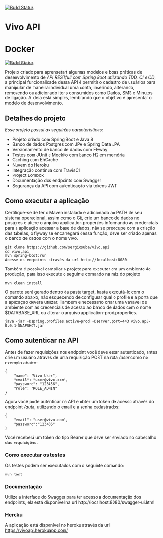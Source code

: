 [![Build Status](https://travis-ci.org/sergiosuba/vivoAPI.svg?branch=master)](https://travis-ci.org/sergiosuba/vivoAPI)


# Vivo API

# Docker

[![Build Status](https://travis-ci.org/sergiosuba/vivoAPI.svg?branch=master)](https://travis-ci.org/sergiosuba/vivoAPI)

Projeto criado para aprensetart algumas modelos e boas práticas de desenvolvimento de *API RESTfull com Spring Boot utilizando TDD, CI e CD*, a principal funcionalidade dessa API é permitir o cadastro de usuários para manipular de maneira individual uma conta, inserindo, alterando, removendo ou adicionado itens consumidos como Dados, SMS e Minutos de ligação. A ideia está simples, lembrando que o objetivo é apresentar o modelo de desenvolvimento.

## Detalhes do projeto
*Esse projeto possui as seguintes características:*

* Projeto criado com Spring Boot e Java 8
* Banco de dados Postgres com JPA e Spring Data JPA
* Versionamento de banco de dados com Flyway
* Testes com JUnit e Mockito com banco H2 em memória
* Caching com EhCache
* Nuvem do Heroku
* Integração contínua com TravisCI
* Project Lombok
* Documentação dos endpoints com Swagger
* Segurança da API com autenticação via tokens JWT 

## Como executar a aplicação
Certifique-se de ter o Maven instalado e adicionado ao PATH de seu sistema operacional, assim como o Git, crie um banco de dados no postgres e altere o arquivo application.properties informando as credenciais para a aplicação acessar a base de dados, não se preocupe com a criação das tabelas, o flyway se encarregará dessa função, deve ser criado apenas o banco de dados com o nome vivo.
```
git clone https://github.com/sergiosuba/vivo.api
cd vivo.api
mvn spring-boot:run
Acesse os endpoints através da url http://localhost:8080
```

Também é possível compilar o projeto para executar em um ambiente de produção, para isso execute o seguinte comando na raiz do projeto

```
mvn clean install
```

O pacote será gerado dentro da pasta target, basta executá-lo com o comando abaixo, não esquecendo de configurar qual o profile e a porta que a aplicação deverá utilizar.
Também é necessário criar uma variável de ambiente com as credenciais de acesso ao banco de dados com o nome $DATABASE_URL ou alterar o arquivo application-prod.properties.

```
java -jar -Dspring.profiles.active=prod -Dserver.port=443 vivo.api-0.0.1-SNAPSHOT.jar
```
## Como autenticar na API
Antes de fazer requisições nos endpoint você deve estar autenticado, antes crie um usuário através de uma requisição POST na rota */user* como no exemplo abaixo:

```
{
	"name": "Vivo User",
	"email": "user@vivo.com",
	"password": "123456",
	"role": "ROLE_ADMIN"
}
```

Agora você pode autenticar na API e obter um token de acesso através do endpoint */auth*, utilizando o email e a senha cadastrados:

```
{
	"email": "user@vivo.com",
	"password":"123456"
}
```

Você receberá um token do tipo Bearer que deve ser enviado no cabeçalho das requisições.
### Como executar os testes
Os testes podem ser executados com o seguinte comando:

```
mvn test
```
### Documentação
Utilize a interface do Swagger para ter acesso a documentação dos endpoints, ela está disponível na url http://localhost:8080/swagger-ui.html
### Heroku
A aplicação está disponível no heroku através da url https://vivoapi.herokuapp.com/